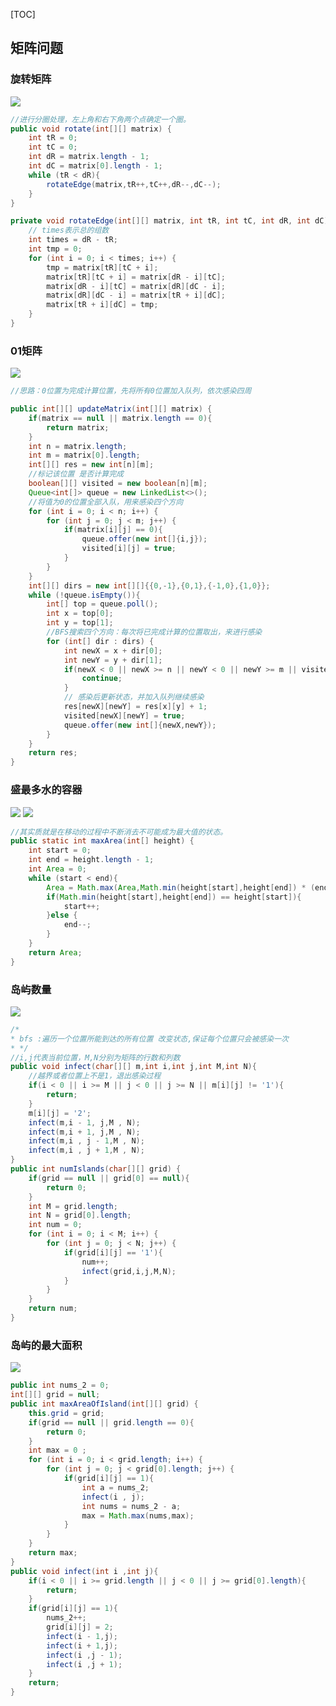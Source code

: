 [TOC]
## 矩阵问题
### 旋转矩阵
![](https://upload-images.jianshu.io/upload_images/10460153-ea42a8bbd3e7c706.png?imageMogr2/auto-orient/strip%7CimageView2/2/w/1240)
```java
//进行分圈处理，左上角和右下角两个点确定一个圈。
public void rotate(int[][] matrix) {
    int tR = 0;
    int tC = 0;
    int dR = matrix.length - 1;
    int dC = matrix[0].length - 1;
    while (tR < dR){
        rotateEdge(matrix,tR++,tC++,dR--,dC--);
    }
}

private void rotateEdge(int[][] matrix, int tR, int tC, int dR, int dC) {
    // times表示总的组数
    int times = dR - tR;
    int tmp = 0;
    for (int i = 0; i < times; i++) {
        tmp = matrix[tR][tC + i];
        matrix[tR][tC + i] = matrix[dR - i][tC];
        matrix[dR - i][tC] = matrix[dR][dC - i];
        matrix[dR][dC - i] = matrix[tR + i][dC];
        matrix[tR + i][dC] = tmp;
    }
}
```
### 01矩阵
![](https://upload-images.jianshu.io/upload_images/10460153-585128bcfd31a8a9.png?imageMogr2/auto-orient/strip%7CimageView2/2/w/1240)
```java
//思路：0位置为完成计算位置，先将所有0位置加入队列，依次感染四周

public int[][] updateMatrix(int[][] matrix) {
    if(matrix == null || matrix.length == 0){
        return matrix;
    }
    int n = matrix.length;
    int m = matrix[0].length;
    int[][] res = new int[n][m];
    //标记该位置 是否计算完成
    boolean[][] visited = new boolean[n][m];
    Queue<int[]> queue = new LinkedList<>();
    //将值为0的位置全部入队，用来感染四个方向
    for (int i = 0; i < n; i++) {
        for (int j = 0; j < m; j++) {
            if(matrix[i][j] == 0){
                queue.offer(new int[]{i,j});
                visited[i][j] = true;
            }
        }
    }
    int[][] dirs = new int[][]{{0,-1},{0,1},{-1,0},{1,0}};
    while (!queue.isEmpty()){
        int[] top = queue.poll();
        int x = top[0];
        int y = top[1];
        //BFS搜索四个方向：每次将已完成计算的位置取出，来进行感染
        for (int[] dir : dirs) {
            int newX = x + dir[0];
            int newY = y + dir[1];
            if(newX < 0 || newX >= n || newY < 0 || newY >= m || visited[newX][newY]){
                continue;
            }
            // 感染后更新状态，并加入队列继续感染
            res[newX][newY] = res[x][y] + 1;
            visited[newX][newY] = true;
            queue.offer(new int[]{newX,newY});
        }
    }
    return res;
}
```

###  盛最多水的容器
![](https://upload-images.jianshu.io/upload_images/10460153-609cff90200dab0f.png?imageMogr2/auto-orient/strip%7CimageView2/2/w/1240)
![](https://upload-images.jianshu.io/upload_images/10460153-54f30d16aa1e983d.png?imageMogr2/auto-orient/strip%7CimageView2/2/w/1240)
```java
//其实质就是在移动的过程中不断消去不可能成为最大值的状态。
public static int maxArea(int[] height) {
    int start = 0;
    int end = height.length - 1;
    int Area = 0;
    while (start < end){
        Area = Math.max(Area,Math.min(height[start],height[end]) * (end - start));
        if(Math.min(height[start],height[end]) == height[start]){
            start++;
        }else {
            end--;
        }
    }
    return Area;
}
```

### 岛屿数量
![](https://upload-images.jianshu.io/upload_images/10460153-f42c71a477c04b24.png?imageMogr2/auto-orient/strip%7CimageView2/2/w/1240)
```java
/*
* bfs :遍历一个位置所能到达的所有位置 改变状态,保证每个位置只会被感染一次
* */
//i,j代表当前位置，M,N分别为矩阵的行数和列数
public void infect(char[][] m,int i,int j,int M,int N){
    //越界或者位置上不是1，退出感染过程
    if(i < 0 || i >= M || j < 0 || j >= N || m[i][j] != '1'){
        return;
    }
    m[i][j] = '2';
    infect(m,i - 1, j,M , N);
    infect(m,i + 1, j,M , N);
    infect(m,i , j - 1,M , N);
    infect(m,i , j + 1,M , N);
}
public int numIslands(char[][] grid) {
    if(grid == null || grid[0] == null){
        return 0;
    }
    int M = grid.length;
    int N = grid[0].length;
    int num = 0;
    for (int i = 0; i < M; i++) {
        for (int j = 0; j < N; j++) {
            if(grid[i][j] == '1'){
                num++;
                infect(grid,i,j,M,N);
            }
        }
    }
    return num;
}
```

### 岛屿的最大面积
![](https://upload-images.jianshu.io/upload_images/10460153-27df97e2c2f07ceb.png?imageMogr2/auto-orient/strip%7CimageView2/2/w/1240)
```java
public int nums_2 = 0;
int[][] grid = null;
public int maxAreaOfIsland(int[][] grid) {
    this.grid = grid;
    if(grid == null || grid.length == 0){
        return 0;
    }
    int max = 0 ;
    for (int i = 0; i < grid.length; i++) {
        for (int j = 0; j < grid[0].length; j++) {
            if(grid[i][j] == 1){
                int a = nums_2;
                infect(i , j);
                int nums = nums_2 - a;
                max = Math.max(nums,max);
            }
        }
    }
    return max;
}
public void infect(int i ,int j){
    if(i < 0 || i >= grid.length || j < 0 || j >= grid[0].length){
        return;
    }
    if(grid[i][j] == 1){
        nums_2++;
        grid[i][j] = 2;
        infect(i - 1,j);
        infect(i + 1,j);
        infect(i ,j - 1);
        infect(i ,j + 1);
    }
    return;
}
```
